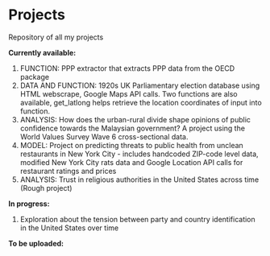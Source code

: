 # Projects
Repository of all my projects

**Currently available:**
1. FUNCTION: PPP extractor that extracts PPP data from the OECD package
2. DATA AND FUNCTION: 1920s UK Parliamentary election database using HTML webscrape, Google Maps API calls. Two functions are also available, get_latlong helps retrieve the location coordinates of input into function. 
3. ANALYSIS: How does the urban-rural divide shape opinions of public confidence towards the Malaysian government? A project using the World Values Survey Wave 6 cross-sectional data. 
4. MODEL: Project on predicting threats to public health from unclean restaurants in New York City - includes handcoded ZIP-code level data, modified New York City rats data and Google Location API calls for restaurant ratings and prices
5. ANALYSIS: Trust in religious authorities in the United States across time (Rough project) 

**In progress:**
1. Exploration about the tension between party and country identification in the United States over time

**To be uploaded:**



